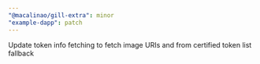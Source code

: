 ```yaml
---
"@macalinao/gill-extra": minor
"example-dapp": patch
---
```


Update token info fetching to fetch image URIs and from certified token list fallback
